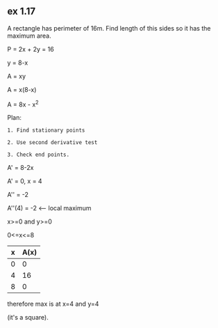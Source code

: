 ## ex 1.17
A rectangle has perimeter of 16m. Find length of this sides so it has the
maximum area.

P = 2x + 2y = 16

y = 8-x

A = xy

A = x(8-x)

A = 8x - x<sup>2</sup>

Plan:

	1. Find stationary points

	2. Use second derivative test

	3. Check end points.

A' = 8-2x

A' = 0, x = 4

A'' = -2

A''(4) = -2   <-- local maximum

x>=0 and y>=0

0<=x<=8

x | A(x)
---|---
0|0
4|16
8|0

therefore max is at x=4 and y=4

(it's a square).


